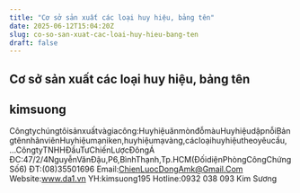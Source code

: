 ```yaml
---
title: "Cơ sở sản xuất các loại huy hiệu, bảng tên"
date: 2025-06-12T15:04:20Z
slug: co-so-san-xuat-cac-loai-huy-hieu-bang-ten
draft: false
---
```


## Cơ sở sản xuất các loại huy hiệu, bảng tên

## kimsuong

Côngtychúngtôisảnxuấtvàgiacông:HuyhiệuănmònđỗmàuHuyhiệudậpnỗiBảngtênnhânviênHuyhiệumạniken,huyhiệumạvàng,cácloạihuyhiệutheoyêucầu, …CôngtyTNHHĐầuTưChiếnLượcĐôngÁ
ĐC:47/2/4NguyễnVănĐậu,P6,BìnhThạnh,Tp.HCM(ĐốidiệnPhòngCôngChứngSố6)
ĐT:(08)35501696
Email:ChienLuocDongAmk@Gmail.Com
Website:www.da1.vn
YH:kimsuong195
Hotline:0932 038 093 Kim Sương